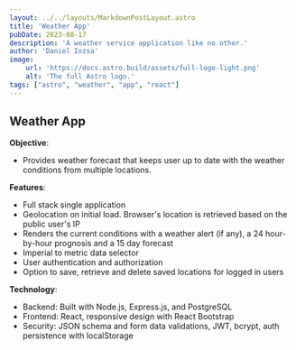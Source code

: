 ```yaml
---
layout: ../../layouts/MarkdownPostLayout.astro
title: 'Weather App'
pubDate: 2023-08-17
description: 'A weather service application like no other.'
author: 'Daniel Iozsa'
image:
    url: 'https://docs.astro.build/assets/full-logo-light.png'
    alt: 'The full Astro logo.'
tags: ["astro", "weather", "app", "react"]
---
```



## Weather App

**Objective**:
- Provides weather forecast that keeps user up to date with the weather conditions from multiple locations.

**Features**:
- Full stack single application
- Geolocation on initial load. Browser's location is retrieved based on the public user's IP
- Renders the current conditions with a weather alert (if any), a 24 hour-by-hour prognosis and a 15 day forecast
- Imperial to metric data selector
- User authentication and authorization
- Option to save, retrieve and delete saved locations for logged in users

**Technology**: 
- Backend: Built with Node.js, Express.js, and PostgreSQL
- Frontend: React, responsive design with React Bootstrap
- Security: JSON schema and form data validations, JWT, bcrypt, auth persistence with localStorage